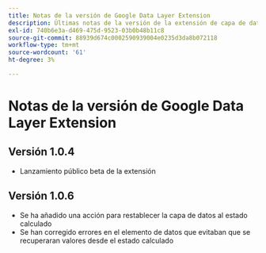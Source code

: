 ```yaml
---
title: Notas de la versión de Google Data Layer Extension
description: Últimas notas de la versión de la extensión de capa de datos de Google en Adobe Experience Platform.
exl-id: 740b6e3a-d469-475d-9523-03b0b48b11c8
source-git-commit: 88939d674c0002590939004e0235d3da8b072118
workflow-type: tm+mt
source-wordcount: '61'
ht-degree: 3%

---
```


# Notas de la versión de Google Data Layer Extension

## Versión 1.0.4

* Lanzamiento público beta de la extensión

## Versión 1.0.6

* Se ha añadido una acción para restablecer la capa de datos al estado calculado
* Se han corregido errores en el elemento de datos que evitaban que se recuperaran valores desde el estado calculado
